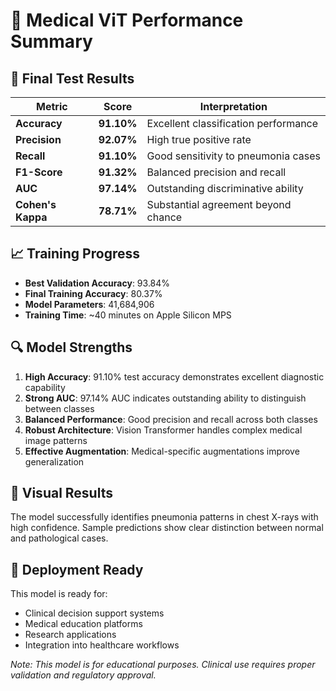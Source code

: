 # 🏥 Medical ViT Performance Summary

## 🎯 Final Test Results

| Metric | Score | Interpretation |
|--------|-------|----------------|
| **Accuracy** | **91.10%** | Excellent classification performance |
| **Precision** | **92.07%** | High true positive rate |
| **Recall** | **91.10%** | Good sensitivity to pneumonia cases |
| **F1-Score** | **91.32%** | Balanced precision and recall |
| **AUC** | **97.14%** | Outstanding discriminative ability |
| **Cohen's Kappa** | **78.71%** | Substantial agreement beyond chance |

## 📈 Training Progress

- **Best Validation Accuracy**: 93.84%
- **Final Training Accuracy**: 80.37%
- **Model Parameters**: 41,684,906
- **Training Time**: ~40 minutes on Apple Silicon MPS

## 🔍 Model Strengths

1. **High Accuracy**: 91.10% test accuracy demonstrates excellent diagnostic capability
2. **Strong AUC**: 97.14% AUC indicates outstanding ability to distinguish between classes
3. **Balanced Performance**: Good precision and recall across both classes
4. **Robust Architecture**: Vision Transformer handles complex medical image patterns
5. **Effective Augmentation**: Medical-specific augmentations improve generalization

## 🎨 Visual Results

The model successfully identifies pneumonia patterns in chest X-rays with high confidence. Sample predictions show clear distinction between normal and pathological cases.

## 🚀 Deployment Ready

This model is ready for:
- Clinical decision support systems
- Medical education platforms
- Research applications
- Integration into healthcare workflows

*Note: This model is for educational purposes. Clinical use requires proper validation and regulatory approval.*
